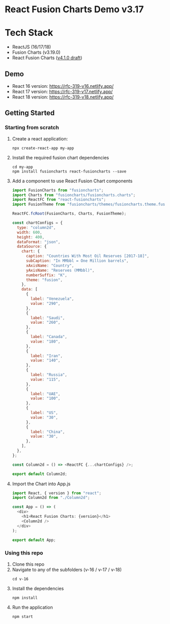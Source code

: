 # React Fusion Charts Demo v3.17

# Tech Stack

- ReactJS (16/17/18)
- Fusion Charts (v3.19.0)
- React Fusion Charts ([v4.1.0 draft](https://github.com/fusioncharts/react-fusioncharts-component/tree/Red-9163-react))

## Demo

- React 16 version: https://rfc-319-v16.netlify.app/
- React 17 version: https://rfc-319-v17.netlify.app/
- React 18 version: https://rfc-319-v18.netlify.app/

## Getting Started

### Starting from scratch

1. Create a react application:
   ```
   npx create-react-app my-app
   ```
2. Install the required fusion chart dependencies
   ```
   cd my-app
   npm install fusioncharts react-fusioncharts --save
   ```
3. Add a component to use React Fusion Chart components

   ```javascript
   import FusionCharts from "fusioncharts";
   import Charts from "fusioncharts/fusioncharts.charts";
   import ReactFC from "react-fusioncharts";
   import FusionTheme from "fusioncharts/themes/fusioncharts.theme.fusion";

   ReactFC.fcRoot(FusionCharts, Charts, FusionTheme);

   const chartConfigs = {
     type: "column2d",
     width: 600,
     height: 400,
     dataFormat: "json",
     dataSource: {
       chart: {
         caption: "Countries With Most Oil Reserves [2017-18]",
         subCaption: "In MMbbl = One Million barrels",
         xAxisName: "Country",
         yAxisName: "Reserves (MMbbl)",
         numberSuffix: "K",
         theme: "fusion",
       },
       data: [
         {
           label: "Venezuela",
           value: "290",
         },
         {
           label: "Saudi",
           value: "260",
         },
         {
           label: "Canada",
           value: "180",
         },
         {
           label: "Iran",
           value: "140",
         },
         {
           label: "Russia",
           value: "115",
         },
         {
           label: "UAE",
           value: "100",
         },
         {
           label: "US",
           value: "30",
         },
         {
           label: "China",
           value: "30",
         },
       ],
     },
   };

   const Column2d = () => <ReactFC {...chartConfigs} />;

   export default Column2d;
   ```

4. Import the Chart into App.js

   ```javascript
   import React, { version } from "react";
   import Column2d from "./Column2d";

   const App = () => (
     <div>
       <h1>React Fusion Charts: {version}</h1>
       <Column2d />
     </div>
   );

   export default App;
   ```

### Using this repo

1. Clone this repo
2. Navigate to any of the subfolders (v-16 / v-17 / v-18)
   ```
   cd v-16
   ```
3. Install the dependencies
   ```
   npm install
   ```
4. Run the application
   ```
   npm start
   ```